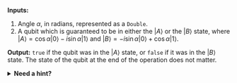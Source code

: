 **Inputs:** 
1. Angle $\alpha$, in radians, represented as a `Double`.
2. A qubit which is guaranteed to be in either the $|A\rangle$ or the $|B\rangle$ state, where $|A\rangle = \cos \alpha |0\rangle - i \sin \alpha |1\rangle$ and $|B\rangle = - i \sin \alpha |0\rangle + \cos \alpha |1\rangle$.

**Output:** `true` if the qubit was in the $|A\rangle$ state, or `false` if it was in the $|B\rangle$ state. The state of the qubit at the end of the operation does not matter.

<details>
    <summary><strong>Need a hint?</strong></summary>
    <p>An $R_x$ rotation can be used to go from the computational basis $\{ \ket 0, \ket 1 \}$ to the $\{ \ket{A}, \ket{B} \}$ basis and vice versa.</p>
</details>

